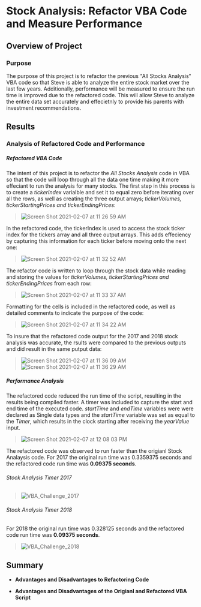 # Stock Analysis: Refactor VBA Code and Measure Performance

## Overview of Project

### Purpose
The purpose of this project is to refactor the previous "All Stocks Analysis" VBA code so that Steve is able to analyze the entire stock market over the last few years. Additionally, performance will be measured to ensure the run time is improved due to the refactored code. This will allow Steve to analyze the entire data set accurately and effecietnly to provide his parents with investment recommendations. 

## Results

### Analysis of Refactored Code and Performance

##### Refactored VBA Code

The intent of this project is to refactor the _All Stocks Analysis_ code in VBA so that the code will loop through all the data one time making it more effeciant to run the analysis for many stocks. The first step in this process is to create a _tickerIndex_ varialble and set it to equal zero before iterating over all the rows, as well as creating the three output arrays; _tickerVolumes, tickerStartingPrices and tickerEndingPrices_:
> ![Screen Shot 2021-02-07 at 11 26 59 AM](https://user-images.githubusercontent.com/77405273/107157286-1963fb80-6938-11eb-9848-0aadfbe893c6.png)

In the refactored code, the tickerIndex is used to access the stock ticker index for the tickers array and all three output arrays. This adds effeciency by capturing this information for each ticker before moving onto the next one:
> ![Screen Shot 2021-02-07 at 11 32 52 AM](https://user-images.githubusercontent.com/77405273/107157308-44e6e600-6938-11eb-99b9-5b1bf0249820.png)

The refactor code is written to loop through the stock data while reading and storing the values for _tickerVolumes, tickerStartingPrices and tickerEndingPrices_ from each row:
> ![Screen Shot 2021-02-07 at 11 33 37 AM](https://user-images.githubusercontent.com/77405273/107157320-5cbe6a00-6938-11eb-811f-41b3115522ff.png)

Formatting for the cells is included in the refactored code, as well as detailed comments to indicate the purpose of the code:
> ![Screen Shot 2021-02-07 at 11 34 22 AM](https://user-images.githubusercontent.com/77405273/107157341-7790de80-6938-11eb-8bfc-239ba086bae4.png)

To insure that the refactored code output for the 2017 and 2018 stock analysis was accurate, the rsults were compared to the previous outputs and did result in the same putput data:
> ![Screen Shot 2021-02-07 at 11 36 09 AM](https://user-images.githubusercontent.com/77405273/107157392-c179c480-6938-11eb-8672-a5e9373b2f62.png)
> ![Screen Shot 2021-02-07 at 11 36 29 AM](https://user-images.githubusercontent.com/77405273/107157400-cb9bc300-6938-11eb-9314-b014bdc58e35.png)

##### Performance Analysis

The refactored code reduced the run time of the script, resulting in the results being compiled faster. A timer was included to capture the start and end time of the executed code. _startTime_ and _endTime_ variables were were declared as Single data types and the _startTime_ variable was set as equal to the _Timer_, which results in the clock starting after receiving the _yearValue_ input. 
> ![Screen Shot 2021-02-07 at 12 08 03 PM](https://user-images.githubusercontent.com/77405273/107158180-26371e00-693d-11eb-86ca-c40e88b0fcbc.png)

The refactored code was observed to run faster than the origianl Stock Analaysis code. For 2017 the original run time was 0.3359375 seconds and the refactored code run time was **0.09375 seconds**.
###### Stock Analysis Timer 2017
> ![VBA_Challenge_2017](https://user-images.githubusercontent.com/77405273/107158193-364efd80-693d-11eb-902f-a12d5fa8a66b.png)

###### Stock Analysis Timer 2018
For 2018 the original run time was 0.328125 seconds and the refactored code run time was **0.09375 seconds**.
> ![VBA_Challenge_2018](https://user-images.githubusercontent.com/77405273/107158196-3949ee00-693d-11eb-8b12-1249d33fc44a.png)

## Summary

- **Advantages and Disadvantages to Refactoring Code**

- **Advantages and Disadvantages of the Origianl and Refactored VBA Script**
